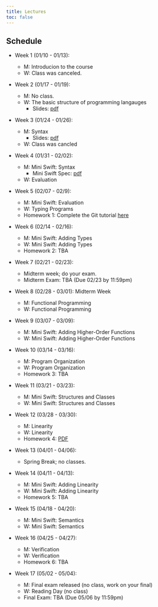 ```yaml
---
title: Lectures
toc: false
---
```


## Schedule

- Week 1 (01/10 - 01/13):
  - M: Introducion to the course
  - W: Class was canceled.
    
- Week 2 (01/17 - 01/19):
  - M: No class.
  - W: The basic structure of programming langauges
    - Slides: [pdf](includes/lecture-notes/basic-structure-of-PLs.pdf)
  
- Week 3 (01/24 - 01/26): 
  - M: Syntax
    - Slides: [pdf](includes/lecture-notes/syntax.pdf)
  - W: Class was cancled
    
- Week 4 (01/31 - 02/02): 
  - M: Mini Swift: Syntax
    - Mini Swift Spec: [pdf](includes/MiniSwift/MiniSwift-Spec.pdf)
  - W: Evaluation
  
- Week 5 (02/07 - 02/9):
  - M: Mini Swift: Evaluation
  - W: Typing Programs
  - Homework 1: Complete the Git tutorial [here](plweb/git.html)
  
- Week 6 (02/14 - 02/16): 
  - M: Mini Swift: Adding Types
  - W: Mini Swift: Adding Types
  - Homework 2: TBA
  
- Week 7 (02/21 - 02/23):   
  - Midterm week; do your exam.
  - Midterm Exam: TBA (Due 02/23 by 11:59pm)
  
- Week 8 (02/28 - 03/01): Midterm Week
  - M: Functional Programming
  - W: Functional Programming
  
- Week 9 (03/07 - 03/09):
  - M: Mini Swift: Adding Higher-Order Functions
  - W: Mini Swift: Adding Higher-Order Functions
    
- Week 10 (03/14 - 03/16): 
  - M: Program Organization
  - W: Program Organization
  - Homework 3: TBA
  
- Week 11 (03/21 - 03/23): 
  - M: Mini Swift: Structures and Classes
  - W: Mini Swift: Structures and Classes

- Week 12 (03/28 - 03/30): 
  - M: Linearity
  - W: Linearity
  - Homework 4: [PDF](includes/hwk/4/hwk4.pdf)
    
- Week 13 (04/01 - 04/06): 
  - Spring Break; no classes.

- Week 14 (04/11 - 04/13): 
  - M: Mini Swift: Adding Linearity
  - W: Mini Swift: Adding Linearity
  - Homework 5: TBA

- Week 15 (04/18 - 04/20): 
  - M: Mini Swift: Semantics
  - W: Mini Swift: Semantics
  
- Week 16 (04/25 - 04/27): 
  - M: Verification
  - W: Verification
  - Homework 6: TBA
  
- Week 17 (05/02 - 05/04): 
  - M: Final exam released (no class, work on your final)
  - W: Reading Day (no class)
  - Final Exam: TBA (Due 05/06 by 11:59pm)
